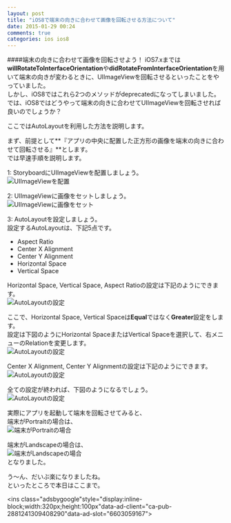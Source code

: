 ```yaml
---
layout: post
title: "iOS8で端末の向きに合わせて画像を回転させる方法について"
date: 2015-01-29 00:24
comments: true
categories: ios ios8
---
```


####端末の向きに合わせて画像を回転させよう！
iOS7.xまでは**willRotateToInterfaceOrientation**や**didRotateFromInterfaceOrientation**を用いて端末の向きが変わるときに、UIImageViewを回転させるといったことをやっていました。  
しかし、iOS8ではこれら2つのメソッドがdeprecatedになってしまいました。  
では、iOS8ではどうやって端末の向きに合わせてUIImageViewを回転させれば良いのでしょうか？  

ここではAutoLayoutを利用した方法を説明します。  

<!-- more -->

まず、前提として**『アプリの中央に配置した正方形の画像を端末の向きに合わせて回転させる』**とします。  
では早速手順を説明します。  

1: StoryboardにUIImageViewを配置しましょう。  
![UIImageViewを配置](/images/rotate_image_ios8_1.png)  

2: UIImageViewに画像をセットしましょう。  
![UIImageViewに画像をセット](/images/rotate_image_ios8_2.png)  

3: AutoLayoutを設定しましょう。  
設定するAutoLayoutは、下記5点です。  

* Aspect Ratio
* Center X Alignment
* Center Y Alignment
* Horizontal Space
* Vertical Space

Horizontal Space, Vertical Space, Aspect Ratioの設定は下記のようにできます。  
![AutoLayoutの設定](/images/rotate_image_ios8_3.png)  

ここで、Horizontal Space, Vertical Spaceは**Equal**ではなく**Greater**設定をします。  
設定は下図のようにHorizontal SpaceまたはVertical Spaceを選択して、右メニューのRelationを変更します。  
![AutoLayoutの設定](/images/rotate_image_ios8_5.png)  

Center X Alignment, Center Y Alignmentの設定は下記のようにできます。  
![AutoLayoutの設定](/images/rotate_image_ios8_4.png)  

全ての設定が終われば、下図のようになるでしょう。  
![AutoLayoutの設定](/images/rotate_image_ios8_6.png)  

実際にアプリを起動して端末を回転させてみると、  
端末がPortraitの場合は、  
![端末がPortraitの場合](/images/rotate_image_ios8_7.png)  

端末がLandscapeの場合は、  
![端末がLandscapeの場合](/images/rotate_image_ios8_8.png)  
となりました。  

う〜ん、だいぶ楽になりましたね。  
といったところで本日はここまで。  

<script async src="//pagead2.googlesyndication.com/pagead/js/adsbygoogle.js"></script>
<ins class="adsbygoogle"style="display:inline-block;width:320px;height:100px"data-ad-client="ca-pub-2881241309408290"data-ad-slot="6603059167"></ins>
<script>
(adsbygoogle = window.adsbygoogle || []).push({});
</script>



